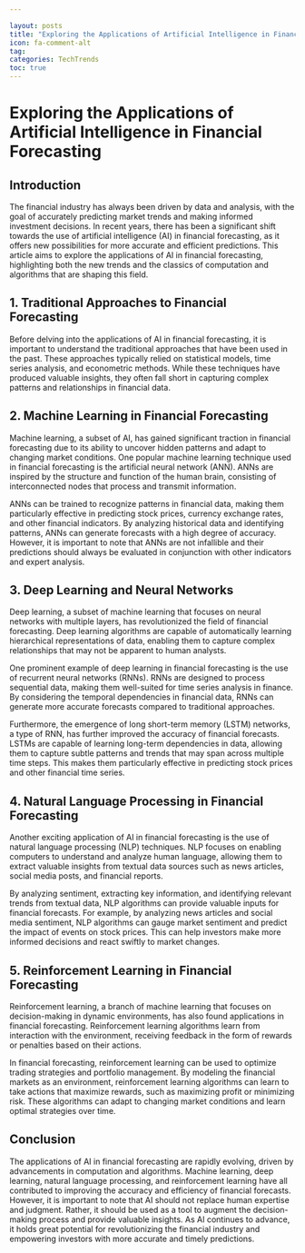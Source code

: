```yaml
---

layout: posts
title: "Exploring the Applications of Artificial Intelligence in Financial Forecasting"
icon: fa-comment-alt
tag:      
categories: TechTrends
toc: true
---
```




# Exploring the Applications of Artificial Intelligence in Financial Forecasting

## Introduction

The financial industry has always been driven by data and analysis, with the goal of accurately predicting market trends and making informed investment decisions. In recent years, there has been a significant shift towards the use of artificial intelligence (AI) in financial forecasting, as it offers new possibilities for more accurate and efficient predictions. This article aims to explore the applications of AI in financial forecasting, highlighting both the new trends and the classics of computation and algorithms that are shaping this field.

## 1. Traditional Approaches to Financial Forecasting

Before delving into the applications of AI in financial forecasting, it is important to understand the traditional approaches that have been used in the past. These approaches typically relied on statistical models, time series analysis, and econometric methods. While these techniques have produced valuable insights, they often fall short in capturing complex patterns and relationships in financial data.

## 2. Machine Learning in Financial Forecasting

Machine learning, a subset of AI, has gained significant traction in financial forecasting due to its ability to uncover hidden patterns and adapt to changing market conditions. One popular machine learning technique used in financial forecasting is the artificial neural network (ANN). ANNs are inspired by the structure and function of the human brain, consisting of interconnected nodes that process and transmit information.

ANNs can be trained to recognize patterns in financial data, making them particularly effective in predicting stock prices, currency exchange rates, and other financial indicators. By analyzing historical data and identifying patterns, ANNs can generate forecasts with a high degree of accuracy. However, it is important to note that ANNs are not infallible and their predictions should always be evaluated in conjunction with other indicators and expert analysis.

## 3. Deep Learning and Neural Networks

Deep learning, a subset of machine learning that focuses on neural networks with multiple layers, has revolutionized the field of financial forecasting. Deep learning algorithms are capable of automatically learning hierarchical representations of data, enabling them to capture complex relationships that may not be apparent to human analysts.

One prominent example of deep learning in financial forecasting is the use of recurrent neural networks (RNNs). RNNs are designed to process sequential data, making them well-suited for time series analysis in finance. By considering the temporal dependencies in financial data, RNNs can generate more accurate forecasts compared to traditional approaches.

Furthermore, the emergence of long short-term memory (LSTM) networks, a type of RNN, has further improved the accuracy of financial forecasts. LSTMs are capable of learning long-term dependencies in data, allowing them to capture subtle patterns and trends that may span across multiple time steps. This makes them particularly effective in predicting stock prices and other financial time series.

## 4. Natural Language Processing in Financial Forecasting

Another exciting application of AI in financial forecasting is the use of natural language processing (NLP) techniques. NLP focuses on enabling computers to understand and analyze human language, allowing them to extract valuable insights from textual data sources such as news articles, social media posts, and financial reports.

By analyzing sentiment, extracting key information, and identifying relevant trends from textual data, NLP algorithms can provide valuable inputs for financial forecasts. For example, by analyzing news articles and social media sentiment, NLP algorithms can gauge market sentiment and predict the impact of events on stock prices. This can help investors make more informed decisions and react swiftly to market changes.

## 5. Reinforcement Learning in Financial Forecasting

Reinforcement learning, a branch of machine learning that focuses on decision-making in dynamic environments, has also found applications in financial forecasting. Reinforcement learning algorithms learn from interaction with the environment, receiving feedback in the form of rewards or penalties based on their actions.

In financial forecasting, reinforcement learning can be used to optimize trading strategies and portfolio management. By modeling the financial markets as an environment, reinforcement learning algorithms can learn to take actions that maximize rewards, such as maximizing profit or minimizing risk. These algorithms can adapt to changing market conditions and learn optimal strategies over time.

## Conclusion

The applications of AI in financial forecasting are rapidly evolving, driven by advancements in computation and algorithms. Machine learning, deep learning, natural language processing, and reinforcement learning have all contributed to improving the accuracy and efficiency of financial forecasts. However, it is important to note that AI should not replace human expertise and judgment. Rather, it should be used as a tool to augment the decision-making process and provide valuable insights. As AI continues to advance, it holds great potential for revolutionizing the financial industry and empowering investors with more accurate and timely predictions.